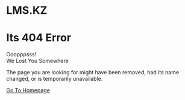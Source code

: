 # LMS.KZ
<!DOCTYPE html>
<html lang="en">


<head>
    <meta charset="utf-8">
    <meta http-equiv="X-UA-Compatible" content="IE=edge">
    <meta name="viewport" content="width=device-width, initial-scale=1">
    <!-- The above 3 meta tags *must* come first in the head; any other head content must come *after* these tags -->
    <meta name="description" content="">
    <meta name="keywords" content="">
    <title>Travelair Agency HTML Website Template - 404 Page</title>
    <!-- Bootstrap -->
    <link href="css/bootstrap.min.css" rel="stylesheet">
    <!-- Style CSS -->
    <link href="css/style.css" rel="stylesheet">
    <!-- Google Fonts -->
    <link href="https://fonts.googleapis.com/css?family=Merriweather+Sans:300,300i,400,400i,700,700i,800,800i" rel="stylesheet">
    <!-- FontAwesome CSS -->
    <link href="css/font-awesome.min.css" rel="stylesheet">
    <!-- HTML5 shim and Respond.js for IE8 support of HTML5 elements and media queries -->
    <!-- WARNING: Respond.js doesn't work if you view the page via file:// -->
    <!--[if lt IE 9]>
<script src="https://oss.maxcdn.com/html5shiv/3.7.3/html5shiv.min.js"></script>
<script src="https://oss.maxcdn.com/respond/1.4.2/respond.min.js"></script>
<![endif]-->
</head>
<!-- error-page -->
<body class="" style="background: url(images/error_wrapper.jpg)no-repeat; background-position:top center; ">
    <div class="space-medium">
        <div class="container">
            <div class="row ">
                <!-- contact -->
                <div class="col-xl-5 col-lg-5 offset-1 col-md-5 col-sm-9 col-9 ">
                    <div class="error-block">
                        <h1 class="error-title">Its 404 Error</h1>
                        <div class="error-content">
                            <p class="error-text">Ooopppsss!
                                <br> We Lost You Somewhere</p>
                            <p>The page you are looking for might have been removed, had its name changed, or is temporarily unavailable.</p>
                            <a href="index.html" class="btn btn-primary">Go To Homepage</a>
                        </div>
                    </div>
                </div>
            </div>
        </div>
    </div>
</body>
<!-- /.error-page -->


</html>
